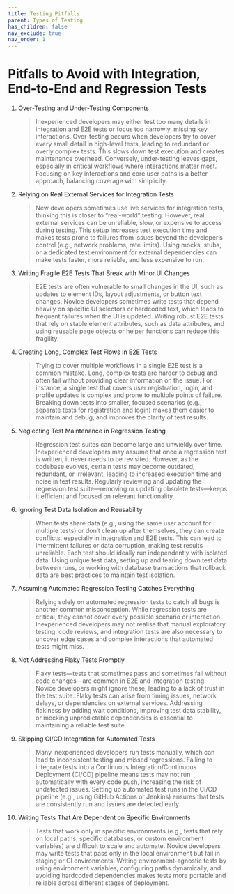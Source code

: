 ```yaml
---
title: Testing Pitfalls
parent: Types of Testing
has_children: false
nav_exclude: true
nav_order: 1
---
```


# Pitfalls to Avoid with Integration, End-to-End and Regression Tests

1. Over-Testing and Under-Testing Components

    > Inexperienced developers may either test too many details in integration and E2E tests or focus 
    > too narrowly, missing key interactions. Over-testing occurs when developers try to cover every 
    > small detail in high-level tests, leading to redundant or overly complex tests. This slows down 
    > test execution and creates maintenance overhead. Conversely, under-testing leaves gaps, 
    > especially in critical workflows where interactions matter most. Focusing on key interactions 
    > and core user paths is a better approach, balancing coverage with simplicity.

2. Relying on Real External Services for Integration Tests

    > New developers sometimes use live services for integration tests, thinking this is closer to 
    > “real-world” testing. However, real external services can be unreliable, slow, or expensive to 
    > access during testing. This setup increases test execution time and makes tests prone to 
    > failures from issues beyond the developer’s control (e.g., network problems, rate limits). 
    > Using mocks, stubs, or a dedicated test environment for external dependencies can make tests 
    > faster, more reliable, and less expensive to run.

3. Writing Fragile E2E Tests That Break with Minor UI Changes

    > E2E tests are often vulnerable to small changes in the UI, such as updates to element IDs, 
    > layout adjustments, or button text changes. Novice developers sometimes write tests that 
    > depend heavily on specific UI selectors or hardcoded text, which leads to frequent failures 
    > when the UI is updated. Writing robust E2E tests that rely on stable element attributes, such 
    > as data attributes, and using reusable page objects or helper functions can reduce this fragility.

4. Creating Long, Complex Test Flows in E2E Tests

    > Trying to cover multiple workflows in a single E2E test is a common mistake. Long, complex 
    > tests are harder to debug and often fail without providing clear information on the issue. 
    > For instance, a single test that covers user registration, login, and profile updates is 
    > complex and prone to multiple points of failure. Breaking down tests into smaller, focused 
    > scenarios (e.g., separate tests for registration and login) makes them easier to maintain and 
    > debug, and improves the clarity of test results.

5. Neglecting Test Maintenance in Regression Testing

    > Regression test suites can become large and unwieldy over time. Inexperienced developers may 
    > assume that once a regression test is written, it never needs to be revisited. However, as 
    > the codebase evolves, certain tests may become outdated, redundant, or irrelevant, leading 
    > to increased execution time and noise in test results. Regularly reviewing and updating the 
    > regression test suite—removing or updating obsolete tests—keeps it efficient and focused on 
    > relevant functionality.

6. Ignoring Test Data Isolation and Reusability

    > When tests share data (e.g., using the same user account for multiple tests) or don’t clean up 
    > after themselves, they can create conflicts, especially in integration and E2E tests. This can 
    > lead to intermittent failures or data corruption, making test results unreliable. Each test 
    > should ideally run independently with isolated data. Using unique test data, setting up and 
    > tearing down test data between runs, or working with database transactions that rollback data 
    > are best practices to maintain test isolation.

7. Assuming Automated Regression Testing Catches Everything

    > Relying solely on automated regression tests to catch all bugs is another common misconception. 
    > While regression tests are critical, they cannot cover every possible scenario or interaction. 
    > Inexperienced developers may not realise that manual exploratory testing, code reviews, and 
    > integration tests are also necessary to uncover edge cases and complex interactions that 
    > automated tests might miss.

8. Not Addressing Flaky Tests Promptly

    > Flaky tests—tests that sometimes pass and sometimes fail without code changes—are common in 
    > E2E and integration testing. Novice developers might ignore these, leading to a lack of trust 
    > in the test suite. Flaky tests can arise from timing issues, network delays, or dependencies 
    > on external services. Addressing flakiness by adding wait conditions, improving test data 
    > stability, or mocking unpredictable dependencies is essential to maintaining a reliable test 
    > suite.

9. Skipping CI/CD Integration for Automated Tests

    > Many inexperienced developers run tests manually, which can lead to inconsistent testing and 
    > missed regressions. Failing to integrate tests into a Continuous Integration/Continuous 
    > Deployment (CI/CD) pipeline means tests may not run automatically with every code push, 
    > increasing the risk of undetected issues. Setting up automated test runs in the CI/CD 
    > pipeline (e.g., using GitHub Actions or Jenkins) ensures that tests are consistently run 
    > and issues are detected early.

10. Writing Tests That Are Dependent on Specific Environments

    > Tests that work only in specific environments (e.g., tests that rely on local paths, 
    > specific databases, or custom environment variables) are difficult to scale and automate. 
    > Novice developers may write tests that pass only in the local environment but fail in 
    > staging or CI environments. Writing environment-agnostic tests by using environment 
    > variables, configuring paths dynamically, and avoiding hardcoded dependencies makes tests 
    > more portable and reliable across different stages of deployment.
